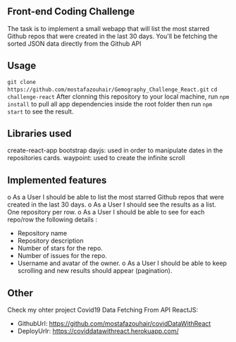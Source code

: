 
## Front-end Coding Challenge

The task is to implement a small webapp that will list the most starred Github repos that were created in the last 30 days. You'll be fetching the sorted JSON data directly from the Github API

## Usage

`git clone https://github.com/mostafazouhair/Gemography_Challenge_React.git`
`cd challenge-react`
After clonning this repository to your local machine, run `npm install` to pull all app dependencies inside the root folder then run `npm start` to see the result.


## Libraries used

create-react-app
bootstrap
dayjs: used in order to manipulate dates in the repositories cards.
waypoint: used to create the infinite scroll

## Implemented features

o As a User I should be able to list the most starred Github repos that were created in the last 30 days.
o As a User I should see the results as a list. One repository per row.
o As a User I should be able to see for each repo/row the following details :
  - Repository name
  - Repository description
  - Number of stars for the repo.
  - Number of issues for the repo.
  - Username and avatar of the owner.
o As a User I should be able to keep scrolling and new results should appear (pagination).

## Other

Check my ohter project Covid19 Data Fetching From API ReactJS:

  - GithubUrl: https://github.com/mostafazouhair/covidDataWithReact
  - DeployUrlr: https://coviddatawithreact.herokuapp.com/
